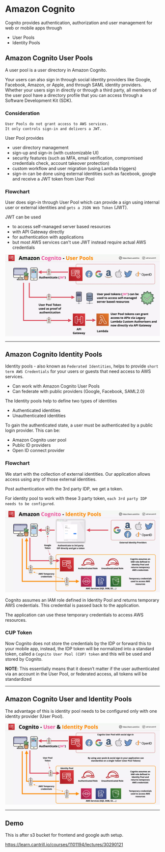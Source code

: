 # Amazon Cognito

Cognito provides authentication, authorization and user management for web or mobile apps through

- User Pools
- Identity Pools

## Amazon Cognito User Pools

A user pool is a user directory in Amazon Cognito.

Your users can also sign in through social identity providers like Google, Facebook, Amazon, or Apple, and through SAML identity providers. Whether your users sign in directly or through a third party, all members of the user pool have a directory profile that you can access through a Software Development Kit (SDK).

### Consideration

    User Pools do not grant access to AWS services.
    It only controls sign-in and delivers a JWT.

User Pool provides

- user directory management
- sign-up and sign-in (with customizable UI)
- security features (such as MFA, email verification, compromised credentials check, account takeover protection)
- custom workflow and user migration (using Lambda triggers)
- sign-in can be done using external identities such as facebook, google and receive a JWT token from User Pool

### Flowchart

User does sign-in through User Pool which can provide a sign using internal user or external identities and `gets a JSON Web Token` (JWT).

JWT can be used

- to access self-managed server based resources
- with API Gateway directly
- for authentication with applications
- but most AWS services can't use JWT instead require actual AWS credentials

![img](./imgs/cognito/CognitoUserPools.webp)

---

## Amazon Cognito Identity Pools

Identity pools - also known as `Federated Identities`, helps to provide `short term AWS Credentials` for your users or guests that need access to AWS services.

- Can work with Amazon Cognito User Pools
- Can federate with public providers (Google, Facebook, SAML2.0)

The Identity pools help to define two types of identities

- Authenticated identities
- Unauthenticated identities

To gain the authenticated state, a user must be authenticated by a public login provider. This can be:

- Amazon Cognito user pool
- Public ID providers
- Open ID connect provider

### Flowchart

We start with the collection of external identities. Our application allows access using any of those external identities.

Post authentication with the 3rd party IDP, we get a token.

For identity pool to work with these 3 party token, `each 3rd party IDP needs to be configured`.

![img](./imgs/cognito/CognitoIdentityPools.webp)

Cognito assumes an IAM role defined in Identity Pool and returns temporary AWS credentials. This credential is passed back to the application.

The application can use these temporary credentials to access AWS resources.

### CUP Token

Now Cognito does not store the credentials by the IDP or forward this to your mobile app, instead, the IDP token will be normalized into a standard token, called a `Cognito User Pool (CUP) token` and this will be used and stored by Cognito.

**NOTE**: This essentially means that it doesn’t matter if the user authenticated via an account in the User Pool, or federated access, all tokens will be standardized

---

## Amazon Cognito User and Identity Pools

The advantage of this is identity pool needs to be configured only with one identity provider (User Pool).

![img](./imgs/cognito/CognitoUserAndIdentityPools.webp)

---

## Demo

This is after s3 bucket for frontend and google auth setup.

https://learn.cantrill.io/courses/1101194/lectures/30290121
